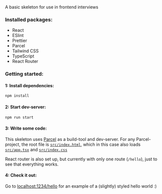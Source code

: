 A basic skeleton for use in frontend interviews

### Installed packages:
 - React
 - ESlint
 - Prettier
 - Parcel
 - Tailwind CSS
 - TypeScript
 - React Router

### Getting started:

#### 1: Install dependencies:
```sh
npm install
```

#### 2: Start dev-server:
```sh
npm run start
```

#### 3: Write some code:
This skeleton uses [Parcel](https://parceljs.org/) as a build-tool and dev-server. For any Parcel-project, the root file is [`src/index.html`](/src/index.html), which in this case also loads [`src/app.tsx`](/src/app.tsx) and [`src/index.css`](/src/index.css)

React router is also set up, but currently with only one route (`/hello`), just to see that everything works.

#### 4: Check it out:
Go to [localhost:1234/hello](http://localhost:1234/hello) for an example of a (slightly) styled hello world :) 